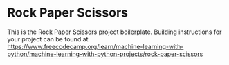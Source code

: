 # Rock Paper Scissors

This is the Rock Paper Scissors project boilerplate. Building instructions for your project can be found at https://www.freecodecamp.org/learn/machine-learning-with-python/machine-learning-with-python-projects/rock-paper-scissors
